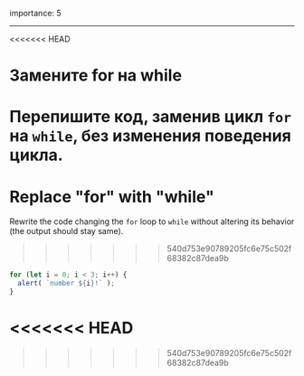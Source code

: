 importance: 5

---

<<<<<<< HEAD
# Замените for на while

Перепишите код, заменив цикл `for` на `while`, без изменения поведения цикла.
=======
# Replace "for" with "while"

Rewrite the code changing the `for` loop to `while` without altering its behavior (the output should stay same).
>>>>>>> 540d753e90789205fc6e75c502f68382c87dea9b

```js run
for (let i = 0; i < 3; i++) {
  alert( `number ${i}!` );
}
```
<<<<<<< HEAD
=======

>>>>>>> 540d753e90789205fc6e75c502f68382c87dea9b
